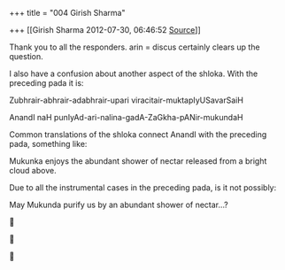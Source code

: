 +++
title = "004 Girish Sharma"

+++
[[Girish Sharma	2012-07-30, 06:46:52 [Source](https://groups.google.com/g/samskrita/c/LcQO6tcw_Lk)]]



Thank you to all the responders. arin = discus certainly clears up the question.  
  
I also have a confusion about another aspect of the shloka. With the preceding pada it is:  
  
Zubhrair-abhrair-adabhrair-upari viracitair-muktapIyUSavarSaiH  
  
AnandI naH punIyAd-ari-nalina-gadA-ZaGkha-pANir-mukundaH  
  
Common translations of the shloka connect AnandI with the preceding pada, something like:  
  
Mukunka enjoys the abundant shower of nectar released from a bright cloud above.  
  
Due to all the instrumental cases in the preceding pada, is it not possibly:  
  
May Mukunda purify us by an abundant shower of nectar...?







